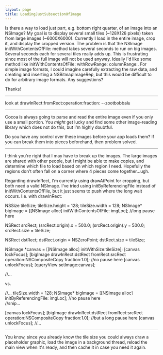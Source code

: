 ```yaml
---
layout: page
title: LoadingJustSubsectionOfImage
---
```




Is there a way to load just part, e.g. bottom right quarter, of an image into an NSImage?  My goal is to display several small tiles (~128X128 pixels) taken from large images (~6000X6000).  Currently I load in the entire image, crop it, and display the cropped version.  The problem is that the NSImage initWithContentsOfFile: method takes several seconds to run on big images. Several seconds each for several tiles really adds up. This is frustrating since most of the full image will not be used anyway.  Ideally I'd like some method like initWithContentsOfFile: withRowRange: columnRange:.  For simple image formats, I could imagine carefully extracting the raw data, and creating and inserting a NSBitmapImageRep, but this would be difficult to do for arbitrary image formats. Any suggestions?

Thanks!

----

look at     drawInRect:fromRect:operation:fraction: --zootbobbalu

----
Cocoa is always going to parse and read the entire image even if you only use a small portion. You *might* get lucky and find some other image-reading library which does not do this, but I'm highly doubtful.

Do you have any control over these images before your app loads them? If you can break them into pieces beforehand, then problem solved.

----
I think you're right that I may have to break up the images.  The large images are shared with other people, but I might be able to make copies, and determine which file to load based on which region I need.  Hopefully the regions don't often fall on a corner where 4 pieces come together...ugh.

Regarding drawInRect, I'm currently using drawAtPoint for cropping, but both need a valid NSImage.  I've tried using initByReferencingFile instead of initWithContentsOfFile, but it just seems to push where the long wait occurs. I.e. with drawInRect:
    
NSSize tileSize;
tileSize.height = 128;
tileSize.width = 128;
NSImage* bigImage = [[NSImage alloc] initWithContentsOfFile: imgLoc];  //long pause here
	
NSRect srcRect;
(srcRect.origin).x = 500.0;
(srcRect.origin).y = 500.0;
srcRect.size = tileSize;
	
NSRect dstRect;
dstRect.origin = NSZeroPoint;
dstRect.size = tileSize;
	
NSImage *canvas = [[NSImage alloc] initWithSize:tileSize];
[canvas lockFocus];
[bigImage drawInRect:dstRect fromRect:srcRect operation:NSCompositeCopy fraction:1.0]; //no pause here
[canvas unlockFocus];
[queryView setImage:canvas];

//...

vs.
    

//...
tileSize.width = 128;
NSImage* bigImage = [[NSImage alloc] initByReferencingFile: imgLoc]; //no pause here	
//snip...

[canvas lockFocus];
[bigImage drawInRect:dstRect fromRect:srcRect operation:NSCompositeCopy fraction:1.0];  //but a long pause here
[canvas unlockFocus];
//...


----
You know, since you already know the tile size you could always draw a placeholder graphic, load the image in a background thread, reload the main view when it's ready, and then cache it in case you need it again.

